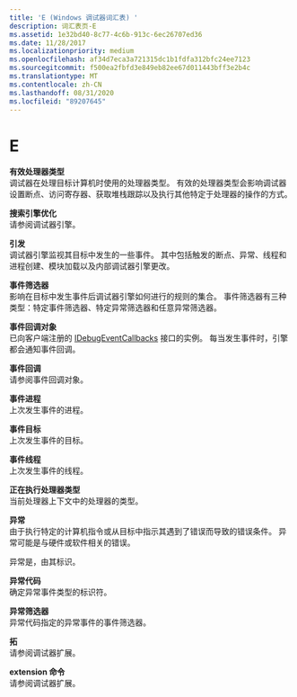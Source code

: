 ```yaml
---
title: 'E (Windows 调试器词汇表) '
description: 词汇表页-E
ms.assetid: 1e32bd40-8c77-4c6b-913c-6ec26707ed36
ms.date: 11/28/2017
ms.localizationpriority: medium
ms.openlocfilehash: af34d7eca3a721315dc1b1fdfa312bfc24ee7123
ms.sourcegitcommit: f500ea2fbfd3e849eb82ee67d011443bff3e2b4c
ms.translationtype: MT
ms.contentlocale: zh-CN
ms.lasthandoff: 08/31/2020
ms.locfileid: "89207645"
---
```

# <a name="e"></a>E


<span id="effective_processor_type"></span><span id="EFFECTIVE_PROCESSOR_TYPE"></span>**有效处理器类型**  
调试器在处理目标计算机时使用的处理器类型。 有效的处理器类型会影响调试器设置断点、访问寄存器、获取堆栈跟踪以及执行其他特定于处理器的操作的方式。

<span id="engine"></span><span id="ENGINE"></span>**搜索引擎优化**  
请参阅调试器引擎。

<span id="event"></span><span id="EVENT"></span>**引发**  
调试器引擎监视其目标中发生的一些事件。 其中包括触发的断点、异常、线程和进程创建、模块加载以及内部调试器引擎更改。

<span id="event_filter"></span><span id="EVENT_FILTER"></span>**事件筛选器**  
影响在目标中发生事件后调试器引擎如何进行的规则的集合。 事件筛选器有三种类型：特定事件筛选器、特定异常筛选器和任意异常筛选器。

<span id="event_callback_objects"></span><span id="EVENT_CALLBACK_OBJECTS"></span>**事件回调对象**  
已向客户端注册的 [IDebugEventCallbacks](/windows-hardware/drivers/ddi/dbgeng/nn-dbgeng-idebugeventcallbacks) 接口的实例。 每当发生事件时，引擎都会通知事件回调。

<span id="event_callbacks"></span><span id="EVENT_CALLBACKS"></span>**事件回调**  
请参阅事件回调对象。

<span id="event_process"></span><span id="EVENT_PROCESS"></span>**事件进程**  
上次发生事件的进程。

<span id="event_target"></span><span id="EVENT_TARGET"></span>**事件目标**  
上次发生事件的目标。

<span id="event_thread"></span><span id="EVENT_THREAD"></span>**事件线程**  
上次发生事件的线程。

<span id="executing_processor_type"></span><span id="EXECUTING_PROCESSOR_TYPE"></span>**正在执行处理器类型**  
当前处理器上下文中的处理器的类型。

<span id="exception"></span><span id="EXCEPTION"></span>**异常**  
由于执行特定的计算机指令或从目标中指示其遇到了错误而导致的错误条件。 异常可能是与硬件或软件相关的错误。

异常是，由其标识。

<span id="exception_code"></span><span id="EXCEPTION_CODE"></span>**异常代码**  
确定异常事件类型的标识符。

<span id="exception_filter"></span><span id="EXCEPTION_FILTER"></span>**异常筛选器**  
异常代码指定的异常事件的事件筛选器。

<span id="extension"></span><span id="EXTENSION"></span>**拓**  
请参阅调试器扩展。

<span id="extension_command"></span><span id="EXTENSION_COMMAND"></span>**extension 命令**  
请参阅调试器扩展。

 


